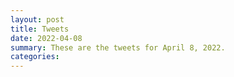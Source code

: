 ```yaml
---
layout: post
title: Tweets
date: 2022-04-08
summary: These are the tweets for April 8, 2022.
categories:
---
```


